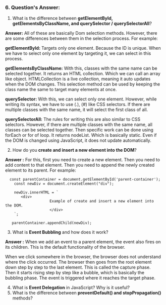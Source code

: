 
### 6. Question's Answer:

1. What is the difference between **getElementById, getElementsByClassName, and querySelector / querySelectorAll**?

**Answer:** All of these are basically Dom selection methods. However, there are some differences between them in the selection process. For example:

**getElementById:** Targets only one element. Because the ID is unique. When we have to select only one element by targeting it, we can select in this process.

**getElementsByClassName:** With this, classes with the same name can be selected together. It returns an HTML collection. Which we can call an array like object. HTMLCollection is a live collection, meaning it auto updates when the DOM changes. This selection method can be used by keeping the class name the same to target many elements at once.

**querySelector:** With this, we can select only one element. However, while writing its syntax, we have to use (.), (#) like CSS selectors. If there are multiple classes with the same name, it will select the first class of all.

**querySelectorAll:** The rules for writing this are also similar to CSS selectors. However, if there are multiple classes with the same name, all classes can be selected together. Then specific work can be done using forEach or for of loop. It returns nodeList. Which is basically static. Even if the DOM is changed using JavaScript, it does not update automatically.

2. How do you **create and insert a new element into the DOM**?

**Answer :** For this, first you need to create a new element. Then you need to add content to that element. Then you need to append the newly created element to its parent. For example:

```  
  const parentContainer = document.getElementById('parent-container');
    const newDiv = document.createElement("div");

    newDiv.innerHTML = `
       <div>
                    Example of create and insert a new element into the DOM.
                    </div>
    `;

   parentContainer.appendChild(newDiv);
   ```


3. What is **Event Bubbling** and how does it work?

**Answer :** When we add an event to a parent element, the event also fires on its children. This is the default functionality of the browser.

When we click somewhere in the browser, the browser does not understand where the click occurred. The browser then goes from the root element down step by step to the last element. This is called the capture phase. Then it starts rising step by step like a bubble, which is basically the bubbling phase. The event is triggered where it reaches the target phase.


4. What is **Event Delegation** in JavaScript? Why is it useful?
5. What is the difference between **preventDefault() and stopPropagation()** methods?




